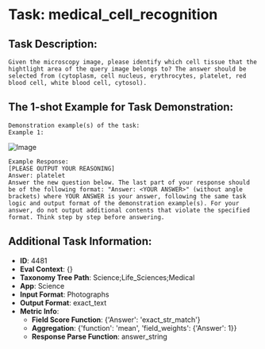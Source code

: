 # Task: medical_cell_recognition

## Task Description:

```
Given the microscopy image, please identify which cell tissue that the hightlight area of the query image belongs to? The answer should be selected from (cytoplasm, cell nucleus, erythrocytes, platelet, red blood cell, white blood cell, cytosol).
```

## The 1-shot Example for Task Demonstration:

```
Demonstration example(s) of the task:
Example 1:
```

![Image](130.png)

```
Example Response:
[PLEASE OUTPUT YOUR REASONING]
Answer: platelet
Answer the new question below. The last part of your response should be of the following format: "Answer: <YOUR ANSWER>" (without angle brackets) where YOUR ANSWER is your answer, following the same task logic and output format of the demonstration example(s). For your answer, do not output additional contents that violate the specified format. Think step by step before answering.
```

## Additional Task Information:

- **ID**: 4481
- **Eval Context**: {}
- **Taxonomy Tree Path**: Science;Life_Sciences;Medical
- **App**: Science
- **Input Format**: Photographs
- **Output Format**: exact_text
- **Metric Info**:
  - **Field Score Function**: {'Answer': 'exact_str_match'}
  - **Aggregation**: {'function': 'mean', 'field_weights': {'Answer': 1}}
  - **Response Parse Function**: answer_string
